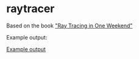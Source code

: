 # raytracer
Based on the book ["Ray Tracing in One Weekend"](https://raytracing.github.io/books/RayTracingInOneWeekend.html)

Example output:

[Example output](https://github.com/valarx/raytracer/blob/main/example/image.png)
